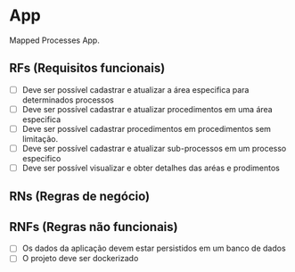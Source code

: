 # App

Mapped Processes App.

## RFs (Requisitos funcionais)

- [ ] Deve ser possível cadastrar e atualizar a área especifica para determinados processos
- [ ] Deve ser possível cadastrar e atualizar procedimentos em uma área especifica
- [ ] Deve ser possível cadastrar procedimentos em procedimentos sem limitação.
- [ ] Deve ser possível cadastrar e atualizar sub-processos em um processo especifico
- [ ] Deve ser possível visualizar e obter detalhes das aréas e prodimentos

## RNs (Regras de negócio)

## RNFs (Regras não funcionais)

- [ ] Os dados da aplicação devem estar persistidos em um banco de dados
- [ ] O projeto deve ser dockerizado

